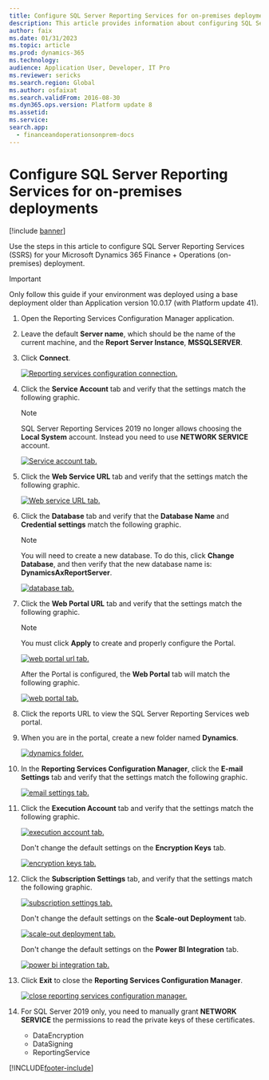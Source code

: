 ```yaml
---
title: Configure SQL Server Reporting Services for on-premises deployments
description: This article provides information about configuring SQL Server Reporting Services (SSRS) for an on-premises deployment.
author: faix
ms.date: 01/31/2023
ms.topic: article
ms.prod: dynamics-365
ms.technology: 
audience: Application User, Developer, IT Pro
ms.reviewer: sericks
ms.search.region: Global
ms.author: osfaixat
ms.search.validFrom: 2016-08-30
ms.dyn365.ops.version: Platform update 8
ms.assetid: 
ms.service: 
search.app:
  - financeandoperationsonprem-docs
---
```

# Configure SQL Server Reporting Services for on-premises deployments

[!include [banner](../includes/banner.md)]

Use the steps in this article to configure SQL Server Reporting Services (SSRS) for your Microsoft Dynamics 365 Finance + Operations (on-premises) deployment.

> [!IMPORTANT]
> Only follow this guide if your environment was deployed using a base deployment older than Application version 10.0.17 (with Platform update 41).

1. Open the Reporting Services Configuration Manager application.
2. Leave the default **Server name**, which should be the name of the current machine, and the **Report Server Instance**, **MSSQLSERVER**.
3. Click **Connect**.

    [![Reporting services configuration connection.](./media/ssrs-config-manager-01.png)](./media/ssrs-config-manager-01.png)

4. Click the **Service Account** tab and verify that the settings match the following graphic.

    > [!NOTE]
    > SQL Server Reporting Services 2019 no longer allows choosing the **Local System** account. Instead you need to use **NETWORK SERVICE** account.

    [![Service account tab.](./media/ssrs-config-manager-02.png)](./media/ssrs-config-manager-02.png)

5. Click the **Web Service URL** tab and verify that the settings match the following graphic.

    [![Web service URL tab.](./media/ssrs-config-manager-03.png)](./media/ssrs-config-manager-03.png)

6. Click the **Database** tab and verify that the **Database Name** and **Credential settings** match the following graphic.

    > [!NOTE]
    > You will need to create a new database. To do this, click **Change Database**, and then verify that the new database name is: **DynamicsAxReportServer**.

    [![database tab.](./media/ssrs-config-manager-04.png)](./media/ssrs-config-manager-04.png)

7. Click the **Web Portal URL** tab and verify that the settings match the following graphic.

    > [!NOTE]
    > You must click **Apply** to create and properly configure the Portal.

    [![web portal url tab.](./media/ssrs-config-manager-05.png)](./media/ssrs-config-manager-05.png)

    After the Portal is configured, the **Web Portal** tab will match the following graphic.

    [![web portal tab.](./media/ssrs-config-manager-06.png)](./media/ssrs-config-manager-06.png)

8. Click the reports URL to view the SQL Server Reporting Services web portal.
9. When you are in the portal, create a new folder named **Dynamics**.

    [![dynamics folder.](./media/ssrs-config-manager-07.png)](./media/ssrs-config-manager-07.png)

10. In the **Reporting Services Configuration Manager**, click the **E-mail Settings** tab and verify that the settings match the following graphic.

    [![email settings tab.](./media/ssrs-config-manager-08.png)](./media/ssrs-config-manager-08.png)

11. Click the **Execution Account** tab and verify that the settings match the following graphic.

    [![execution account tab.](./media/ssrs-config-manager-09.png)](./media/ssrs-config-manager-09.png)

    Don't change the default settings on the **Encryption Keys** tab.

    [![encryption keys tab.](./media/ssrs-config-manager-10.png)](./media/ssrs-config-manager-10.png)

12. Click the **Subscription Settings** tab, and verify that the settings match the following graphic.

    [![subscription settings tab.](./media/ssrs-config-manager-11.png)](./media/ssrs-config-manager-11.png)

    Don't change the default settings on the **Scale-out Deployment** tab.

    [![scale-out deployment tab.](./media/ssrs-config-manager-12.png)](./media/ssrs-config-manager-12.png)

    Don't change the default settings on the **Power BI Integration** tab.

    [![power bi integration tab.](./media/ssrs-config-manager-13.png)](./media/ssrs-config-manager-13.png)

13. Click **Exit** to close the **Reporting Services Configuration Manager**.

    [![close reporting services configuration manager.](./media/ssrs-config-manager-14.png)](./media/ssrs-config-manager-14.png)

14. For SQL Server 2019 only, you need to manually grant **NETWORK SERVICE** the permissions to read the private keys of these certificates.
    - DataEncryption
    - DataSigning
    - ReportingService

[!INCLUDE[footer-include](../../../includes/footer-banner.md)]
